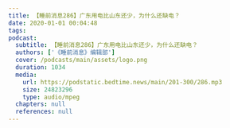 ```yaml
---
title: 【睡前消息286】广东用电比山东还少，为什么还缺电？
date: 2020-01-01 00:04:48
tags:
podcast:
  subtitle: 【睡前消息286】广东用电比山东还少，为什么还缺电？
  authors: ['《睡前消息》编辑部']
  cover: /podcasts/main/assets/logo.png
  duration: 1034
  media:
    url: https://podstatic.bedtime.news/main/201-300/286.mp3
    size: 24823296
    type: audio/mpeg
  chapters: null
  references: null
---
```


